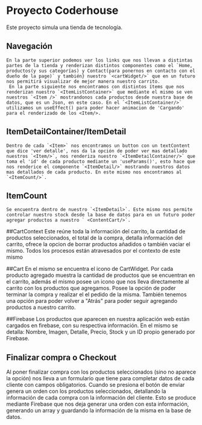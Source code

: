 # Proyecto Coderhouse
 Este proyecto simula una tienda de tecnología.

 ## Navegación
    En la parte superior podemos ver los links que nos llevan a distintas partes de la tienda y renderizan distintos componentes como el `Home, productos(y sus categorías) y Contact(para ponernos en contacto con el dueño de la page)` y también} nuestro `<cartWidget/>` que en un futuro nos permitirá visualizar de mejor manera nuestro carrito. 
     En la parte siguiente nos encontramos con distintos ítems que nos renderizan nuestro `<ItemListContainer>` que mediante el mismo se ven nuestros `<Item />` mostrandonos cada productos desde nuestra base de datos, que es un Json, en este caso. En el `<ItemListContainer/>` utilizamos un useEffect() para poder hacer animacion de 'Cargando' para el renderizado de los <Item/>. 

 ## ItemDetailContainer/ItemDetail
    Dentro de cada `<Item>` nos encontramos un button con un textContent que dice 'ver detalle', nos da la opción de poder ver mas detallado nuestros `<Item/>`, nos renderiza nuestro `<ItemDetailContainer/>` que toma el 'id' de cada producto mediante un 'useParams()', esto hace que nos renderice el componente `<ItemDetail/>` mostrando nuestros datos mas detallados de cada producto. En este mismo nos encontramos al `<ItemCount/>`.

 ## ItemCount
    Se encuentra dentro de nuestro `<ItemDetail>`. Este mismo nos permite controlar nuestro stock desde la base de datos para en un futuro poder agregar productos a nuestro ` <ContentCart/>`.

 ##CartContext
   Este reúne toda la información del carrito, la cantidad de productos seleccionados, el total de la compra, detalla información del carrito, ofrece la opcion de borrar productos añadidos o también vaciar el mismo. 
   Todos los procesos están atravesados por el contexto de este mismo

 ##Cart 
   En el mismo se encuentra el icono de CartWidget. Por cada producto agregado muestra la cantidad de productos que se encuentran en el carrito, además el mismo posee un icono que nos lleva directamente al carrito con los productos que agregamos. 
   Posee la opción de poder terminar la compra y realizar el el pedido de la misma. También tenemos una opción para poder volver a "Atrás" para poder seguir agregando productos a nuestro carrito.

   ##Firebase
   Los productos que aparecen en nuestra aplicación web están cargados en firebase, con su respectiva información. En el mismo se detalla: Nombre, Imagen, Detalle, Precio, Stock y un ID propio generado por Firebase.

 ## Finalizar compra o Checkout
   Al poner finalizar compra con los productos seleccionados (sino no aparece la opción) nos lleva a un formulario que tiene para completar datos de cada cliente con campos obligatorios. Cuando se presiona el botón de enviar genera un orden con los productos seleccionados, detallando la información de cada compra con la información del cliente. Esto se produce mediante Firebase que nos deja generar una orden con esta información, generando un array y guardando la información de la misma en la base de datos.
